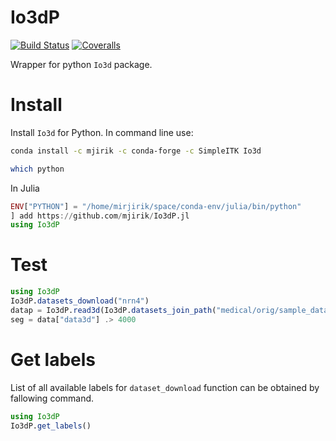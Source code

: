 # Io3dP

[![Build Status](https://travis-ci.org/mjirik/Io3dP.jl.svg?branch=master)](https://travis-ci.org/mjirik/Io3dP.jl)
[![Coveralls](https://coveralls.io/repos/github/mjirik/Io3dP.jl/badge.svg?branch=master)](https://coveralls.io/github/mjirik/Io3dP.jl?branch=master)


Wrapper for python `Io3d` package.


# Install

Install `Io3d` for Python. In command line use:
```bash
conda install -c mjirik -c conda-forge -c SimpleITK Io3d

which python
```

In Julia

```julia
ENV["PYTHON"] = "/home/mirjirik/space/conda-env/julia/bin/python"
] add https://github.com/mjirik/Io3dP.jl
using Io3dP
```


# Test

```julia
using Io3dP
Io3dP.datasets_download("nrn4")
datap = Io3dP.read3d(Io3dP.datasets_join_path("medical/orig/sample_data/nrn4.pklz"))
seg = data["data3d"] .> 4000
```

# Get labels

List of all available labels for `dataset_download` function can be obtained by fallowing command.

```julia
using Io3dP
Io3dP.get_labels()
```
